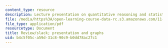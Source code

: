 ```yaml
---
content_type: resource
description: Lecture presentation on quantitative reasoning and statistical methods.
file: /media/https%3A/open-learning-course-data-rc.s3.amazonaws.com/11-220-quantitative-reasoning-statistical-methods-for-planners-i-spring-2009/b4c5f05ca59d31c890c9b0dd78ac27c1_MIT11_220s09_lec19.pdf
file_type: application/pdf
resourcetype: Document
title: Review/slack; presentation and graphs
uid: b4c5f05c-a59d-31c8-90c9-b0dd78ac27c1
---
```

